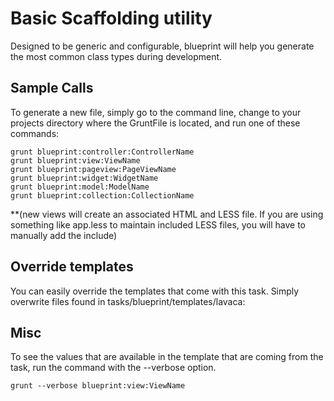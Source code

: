 # Basic Scaffolding utility

Designed to be generic and configurable, blueprint will help you generate the most common class types during development.

## Sample Calls

To generate a new file, simply go to the command line, change to your projects directory where the GruntFile is located, and run one of these commands:

```shell
grunt blueprint:controller:ControllerName
grunt blueprint:view:ViewName
grunt blueprint:pageview:PageViewName
grunt blueprint:widget:WidgetName
grunt blueprint:model:ModelName
grunt blueprint:collection:CollectionName
```

**(new views will create an associated HTML and LESS file.  If you are using something like app.less to maintain included LESS files, you will have to manually add the include)


## Override templates
You can easily override the templates that come with this task. Simply overwrite files found in tasks/blueprint/templates/lavaca:

## Misc

To see the values that are available in the template that are coming from the task, run the command with the --verbose option.

```shell
grunt --verbose blueprint:view:ViewName
```

